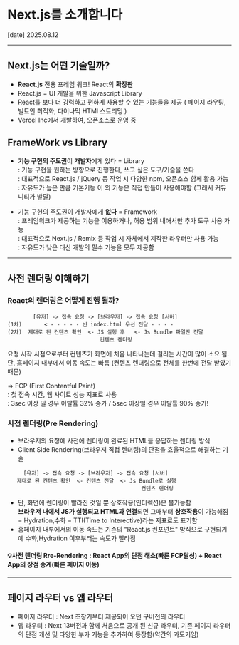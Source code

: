 # Next.js를 소개합니다
[date] 2025.08.12

---

## Next.js는 어떤 기술일까?
- **React.js** 전용 프레임 워크! React의 **확장판**
- React.js = UI 개발을 위한 Javascript Library
- React를 보다 더 강력하고 편하게 사용할 수 있는 기능들을 제공
    ( 페이지 라우팅, 빌트인 최적화, 다이나믹 HTMl 스트리밍 )
- Vercel Inc에서 개발하여, 오픈소스로 운영 중

## FrameWork vs Library
- **기능 구현의 주도권**이 **개발자**에게 있다 = Library <br>
    : 기능 구현을 원하는 방향으로 진행한다, 쓰고 싶은 도구/기술을 쓴다 <br>
    : 대표적으로 React.js / jQuery 등 작업 시 다양한 npm, 오픈소스 함께 활용 가능<br>
    : 자유도가 높은 만큼 기본기능 이 외 기능은 직접 만들어 사용해야함 (그래서 커뮤니티가 발달)

- 기능 구현의 주도권이 개발자에게 **없다** = Framework<br>
    : 프레임워크가 제공하는 기능을 이용하거나, 허용 범위 내애서만 추가 도구 사용 가능<br>
    : 대표적으로 Next.js / Remix 등 작업 시 자체에서 제작한 라우터만 사용 가능<br>
    : 자유도가 낮은 대신 개발의 필수 기능을 모두 제공함

---

## 사전 렌더링 이해하기

### React의 렌더링은 어떻게 진행 될까?
```
        [유저] -> 접속 요청 -> [브라우저] -> 접속 요청 [서버]
(1차)       < - - - - - 빈 index.html 우선 전달 - - - -
(2차)  제대로 된 컨텐츠 확인  <- JS 실행 후   <- Js Bundle 파일만 전달
                             컨텐츠 렌더링  
```
요청 시작 시점으로부터 컨텐츠가 화면에 처음 나타나는데 걸리는 시간이 많이 소요 됨.<br>
단, 홈페이지 내부에서 이동 속도는 빠름 (컨텐츠 렌더링으로 전체를 한번에 전달 받았기 때문)<br>

=> FCP (First Contentful Paint) <br>
: 첫 접속 시간, 웹 사이트 성능 지표로 사용 <br>
: 3sec 이상 일 경우 이탈률 32% 증가 / 5sec 이상일 경우 이탈률 90% 증가! <br>


### 사전 렌더링(Pre Rendering)
- 브라우저의 요청에 사전에 렌더링이 완료된 HTML을 응답하는 렌더링 방식
- Client Side Rendering(브라우저 직접 렌더링)의 단점을 효율적으로 해결하는 기술
```
     [유저] -> 접속 요청 -> [브라우저] -> 접속 요청 [서버]
   제대로 된 컨텐츠 확인  <- 컨텐츠 전달  <- Js Bundle로 실행
                                          컨텐츠 렌더링 
```
- 단, 화면에 렌더링이 빨라진 것일 뿐 상호작용(인터렉션)은 불가능함<br>
  **브라우저 내에서 JS가 실행되고 HTML과 연결**되면 그때부터 **상호작용**이 가능해짐 <br>
  = Hydration,수화 = TTI(Time to Interective)라는 지표로도 표기함<br>
- 홈페이지 내부에서의 이동 속도는 기존의 "React.js 컨포넌트" 방식으로 구현되기에 수화,Hydration 이후부터는 속도가 빨라짐 

#### 💡사전 렌더링 Rre-Rendering : React App의 단점 해소(빠른 FCP달성) + React App의 장점 승계(빠른 페이지 이동)

---

## 페이지 라우터 vs 앱 라우터
- 페이지 라우터 : Next 초창기부터 제공되어 오던 구버전의 라우터
- 앱 라우터 : Next 13버전과 함께 처음으로 공개 된 신규 라우터, 기존 페이지 라우터의 단점 개선 및 다양한 부가 기능을 추가하여 등장함(약간의 과도기임)